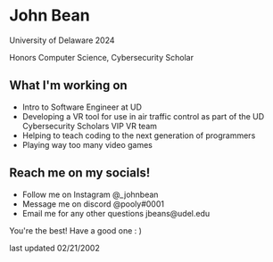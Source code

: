 
<h1>John Bean</h1>

<p>University of Delaware 2024</p>
<p>Honors Computer Science, Cybersecurity Scholar</p>

<h2>What I'm working on</h2>
<ul>
  <li>Intro to Software Engineer at UD</li>
  <li>Developing a VR tool for use in air traffic control as 
    part of the UD Cybersecurity Scholars VIP VR team</li>
  <li>Helping to teach coding to the next generation of programmers</li>
  <li>Playing way too many video games</li>
</ul>

<h2>Reach me on my socials!</h2>
<ul>
  <li>Follow me on Instagram @_johnbean</li>
  <li>Message me on discord @pooly#0001</li>
  <li>Email me for any other questions jbeans@udel.edu</li>
</ul>

<p>You're the best! Have a good one : )</p>
<p>last updated 02/21/2002</p>


